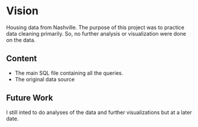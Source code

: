 # Vision

Housing data from Nashville. The purpose of this project was to practice data cleaning primarily. So, no further analysis or visualization were done on the data.

## Content
* The main SQL file containing all the queries.
* The original data source

## Future Work
I still inted to do analyses of the data and further visualizations but at a later date.
